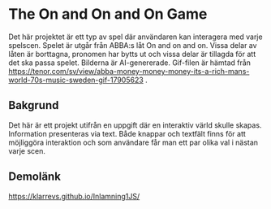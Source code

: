 # The On and On and On Game

Det här projektet är ett typ av spel där användaren kan interagera med varje spelscen. Spelet är utgår från ABBA:s låt On and on and on. Vissa delar av låten är borttagna, pronomen har bytts ut och vissa delar är tillagda för att det ska passa spelet. Bilderna är AI-genererade. Gif-filen är hämtad från https://tenor.com/sv/view/abba-money-money-money-its-a-rich-mans-world-70s-music-sweden-gif-17905623 .

## Bakgrund

Det här är ett projekt utifrån en uppgift där en interaktiv värld skulle skapas. Information presenteras via text. Både knappar och textfält finns för att möjliggöra interaktion och som användare får man ett par olika val i nästan varje scen.

## Demolänk

https://klarrevs.github.io/Inlamning1JS/
